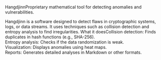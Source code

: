 HangdjinnProprietary mathematical tool for detecting anomalies and vulnerabilities. 

Hangdjinn is a software designed to detect flaws in cryptographic systems, logs, or data streams. 
It uses techniques such as collision detection and entropy analysis to find irregularities. 
What it doesCollision detection: Finds duplicates in hash functions (e.g., SHA-256).  
Entropy analysis: Checks if the data randomization is weak.  
Visualization: Displays anomalies using heat maps.  
Reports: Generates detailed analyses in Markdown or other formats.


